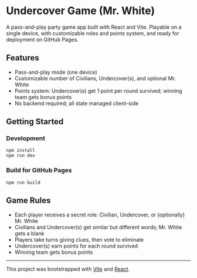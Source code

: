 # Undercover Game (Mr. White)

A pass-and-play party game app built with React and Vite. Playable on a single device, with customizable roles and points system, and ready for deployment on GitHub Pages.

## Features
- Pass-and-play mode (one device)
- Customizable number of Civilians, Undercover(s), and optional Mr. White
- Points system: Undercover(s) get 1 point per round survived; winning team gets bonus points
- No backend required; all state managed client-side

## Getting Started

### Development
```
npm install
npm run dev
```

### Build for GitHub Pages
```
npm run build
```

## Game Rules
- Each player receives a secret role: Civilian, Undercover, or (optionally) Mr. White
- Civilians and Undercover(s) get similar but different words; Mr. White gets a blank
- Players take turns giving clues, then vote to eliminate
- Undercover(s) earn points for each round survived
- Winning team gets bonus points

---

This project was bootstrapped with [Vite](https://vitejs.dev/) and [React](https://react.dev/).
